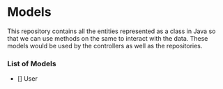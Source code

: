 # Models

This repository contains all the entities represented as a class in Java so that we can use methods on the same to interact with the data. These models would be used by the controllers as well as the repositories.

### List of Models

- [] User
